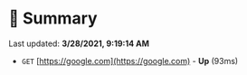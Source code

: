 # 📖 Summary
Last updated: **3/28/2021, 9:19:14 AM**

- `GET` [https://google.com](https://google.com) - **Up** (93ms)
